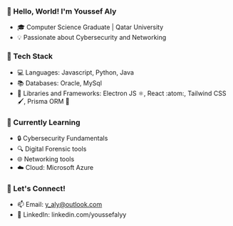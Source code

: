 ### 👋 Hello, World! I'm Youssef Aly

- 🎓 Computer Science Graduate | Qatar University
- 💡 Passionate about Cybersecurity and Networking

### 🔧 Tech Stack

- 💻 Languages: Javascript, Python, Java
- 📚 Databases: Oracle, MySql
- 📖 Libraries and Frameworks: Electron JS ⚛️, React :atom:, Tailwind CSS 🖌️, Prisma ORM 🔺

### 🌱 Currently Learning
- 🔒 Cybersecurity Fundamentals
- 🔍 Digital Forensic tools
- 🌐 Networking tools
- ☁️ Cloud: Microsoft Azure

### 👥 Let's Connect!

- 📫 Email: y_aly@outlook.com
- 💼 LinkedIn: linkedin.com/youssefalyy

